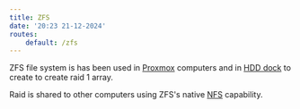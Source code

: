 ```yaml
---
title: ZFS
date: '20:23 21-12-2024'
routes:
    default: /zfs
---
```


ZFS file system is has been used in [Proxmox](/proxmox) computers and in [HDD dock](/hdd-doc) to create to create raid 1 array.

Raid is shared to other computers using ZFS's native [NFS](/nfs) capability.